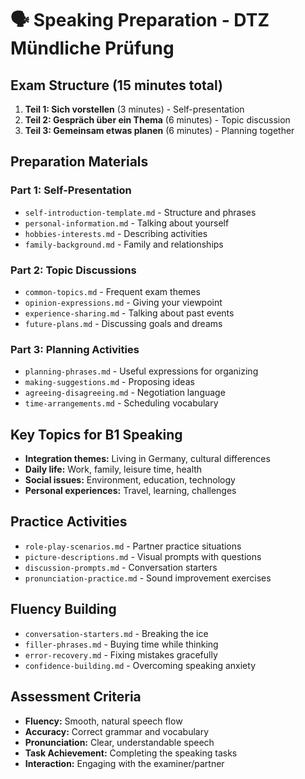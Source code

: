 # 🗣️ Speaking Preparation - DTZ Mündliche Prüfung

## Exam Structure (15 minutes total)
1. **Teil 1: Sich vorstellen** (3 minutes) - Self-presentation
2. **Teil 2: Gespräch über ein Thema** (6 minutes) - Topic discussion  
3. **Teil 3: Gemeinsam etwas planen** (6 minutes) - Planning together

## Preparation Materials

### Part 1: Self-Presentation
- `self-introduction-template.md` - Structure and phrases
- `personal-information.md` - Talking about yourself
- `hobbies-interests.md` - Describing activities
- `family-background.md` - Family and relationships

### Part 2: Topic Discussions
- `common-topics.md` - Frequent exam themes
- `opinion-expressions.md` - Giving your viewpoint
- `experience-sharing.md` - Talking about past events
- `future-plans.md` - Discussing goals and dreams

### Part 3: Planning Activities
- `planning-phrases.md` - Useful expressions for organizing
- `making-suggestions.md` - Proposing ideas
- `agreeing-disagreeing.md` - Negotiation language
- `time-arrangements.md` - Scheduling vocabulary

## Key Topics for B1 Speaking
- **Integration themes:** Living in Germany, cultural differences
- **Daily life:** Work, family, leisure time, health
- **Social issues:** Environment, education, technology
- **Personal experiences:** Travel, learning, challenges

## Practice Activities
- `role-play-scenarios.md` - Partner practice situations
- `picture-descriptions.md` - Visual prompts with questions
- `discussion-prompts.md` - Conversation starters
- `pronunciation-practice.md` - Sound improvement exercises

## Fluency Building
- `conversation-starters.md` - Breaking the ice
- `filler-phrases.md` - Buying time while thinking
- `error-recovery.md` - Fixing mistakes gracefully
- `confidence-building.md` - Overcoming speaking anxiety

## Assessment Criteria
- **Fluency:** Smooth, natural speech flow
- **Accuracy:** Correct grammar and vocabulary
- **Pronunciation:** Clear, understandable speech
- **Task Achievement:** Completing the speaking tasks
- **Interaction:** Engaging with the examiner/partner 